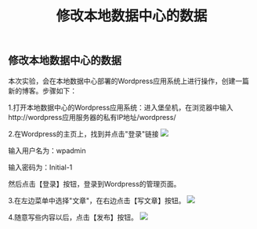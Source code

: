 ﻿---
title: "修改本地数据中心的数据"
chapter: false
weight: 61
---

## 修改本地数据中心的数据

本次实验，会在本地数据中心部署的Wordpress应用系统上进行操作，创建一篇新的博客。步骤如下：

1.打开本地数据中心的Wordpress应用系统：进入堡垒机，在浏览器中输入http://wordpress应用服务器的私有IP地址/wordpress/

2.在Wordpress的主页上，找到并点击"登录"链接
![](/images/Failover/wphomepage.png)

输入用户名为：wpadmin

输入密码为：Initial-1

然后点击【登录】按钮，登录到Wordpress的管理页面。

3.在左边菜单中选择"文章"，在右边点击【写文章】按钮。
![](/images/Failover/addnewblog.png)

4.随意写些内容以后，点击【发布】按钮。
![](/images/Failover/publishnewblog.png)

